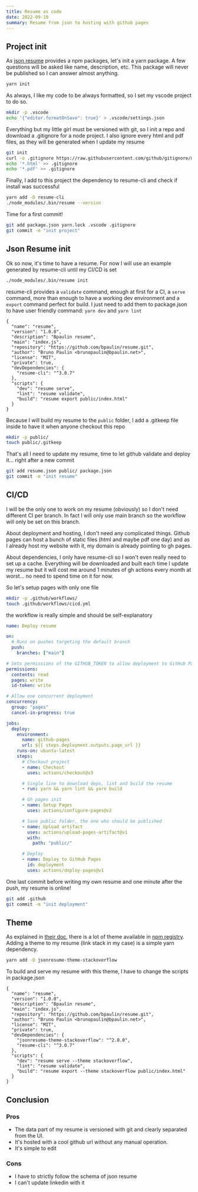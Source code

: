 ```yaml
---
title: Resume as code
date: 2022-09-10
summary: Resume from json to hosting with github pages
---
```



## Project init

As [json resume](https://jsonresume.org/) provides a npm packages, let's init a yarn package.
A few questions will be asked like name, description, etc. This package will never be published so I can answer almost anything.

```bash
yarn init
```

As always, I like my code to be always formatted, so I set my vscode project to do so.

```bash
mkdir -p .vscode
echo '{"editor.formatOnSave": true}' > .vscode/settings.json
```

Everything but my little girl must be versioned with git, so I init a repo and download a .gitignore for a node project. I also ignore every html and pdf files, as they will be generated when I update my resume

```bash
git init
curl -o .gitignore https://raw.githubusercontent.com/github/gitignore/main/Node.gitignore
echo '*.html' >> .gitignore
echo '*.pdf' >> .gitignore
```

Finally, I add to this project the dependency to resume-cli and check if install was successful

```bash
yarn add -D resume-cli
./node_modules/.bin/resume --version
```

Time for a first commit!

```bash
git add package.json yarn.lock .vscode .gitignore
git commit -m "init project"
```

## Json Resume init

Ok so now, it's time to have a resume. For now I will use an example generated by resume-cli until my CI/CD is set

```bash
./node_modules/.bin/resume init
```

resume-cli provides a ```validate``` command, enough at first for a CI, a ```serve``` command, more than enough to have a working dev environment and a ```export``` command perfect for build. I just need to add them to package.json to have user friendly command: ```yarn dev``` and  ```yarn lint```

```json{13-17}
{
  "name": "resume",
  "version": "1.0.0",
  "description": "Bpaulin resume",
  "main": "index.js",
  "repository": "https://github.com/bpaulin/resume.git",
  "author": "Bruno Paulin <brunopaulin@bpaulin.net>",
  "license": "MIT",
  "private": true,
  "devDependencies": {
    "resume-cli": "^3.0.7"
  },
  "scripts": {
    "dev": "resume serve",
    "lint": "resume validate",
    "build": "resume export public/index.html"
  }
}
```

Because I will build my resume to the ```public``` folder, I add a .gitkeep file inside to have it when anyone checkout this repo

```bash
mkdir -p public/
touch public/.gitkeep
```

That's all I need to update my resume, time to let github validate and deploy it... right after a new commit

```bash
git add resume.json public/ package.json
git commit -m "init resume"
```

## CI/CD

I will be the only one to work on my resume (obviously) so I don't need different CI per branch. In fact I will only use main branch so the workflow will only be set on this branch.

About deployment and hosting, I don't need any complicated things. Github pages can host a bunch of static files (html and maybe pdf one day) and as I already host my website with it, my domain is already pointing to gh pages.

About dependencies, I only have resume-cli so I won't even really need to set up a cache. Everything will be downloaded and built each time I update my resume but it will cost me around 1 minutes of gh actions every month at worst... no need to spend time on it for now.

So let's setup pages with only one file

```bash
mkdir -p .github/workflows/
touch .github/workflows/cicd.yml
```

the workflow is really simple and should be self-explanatory

```yaml
name: Deploy resume

on:
  # Runs on pushes targeting the default branch
  push:
    branches: ["main"]

# Sets permissions of the GITHUB_TOKEN to allow deployment to GitHub Pages
permissions:
  contents: read
  pages: write
  id-token: write

# Allow one concurrent deployment
concurrency:
  group: "pages"
  cancel-in-progress: true

jobs:
  deploy:
    environment:
      name: github-pages
      url: ${{ steps.deployment.outputs.page_url }}
    runs-on: ubuntu-latest
    steps:
      # Checkout project
      - name: Checkout
        uses: actions/checkout@v3

      # Single line to download deps, lint and build the resume
      - run: yarn && yarn lint && yarn build

      # Gh pages init
      - name: Setup Pages
        uses: actions/configure-pages@v2

      # Save public folder, the one who should be published
      - name: Upload artifact
        uses: actions/upload-pages-artifact@v1
        with:
          path: "public/"

      # Deploy
      - name: Deploy to GitHub Pages
        id: deployment
        uses: actions/deploy-pages@v1
```

One last commit before writing my own resume and one minute after the push, my resume is online!

```bash
git add .github
git commit -m "init deployment"
```

## Theme

As explained in [their doc](https://jsonresume.org/themes/), there is a lot of theme available in [npm registry](https://www.npmjs.com/search?ranking=maintenance&q=jsonresume-theme). Adding a theme to my resume (link stack in my case) is a simple yarn dependency.

```bash
yarn add -D jsonresume-theme-stackoverflow
```

To build and serve my resume with this theme, I have to change the scripts in package.json

```json{14-18}
{
  "name": "resume",
  "version": "1.0.0",
  "description": "Bpaulin resume",
  "main": "index.js",
  "repository": "https://github.com/bpaulin/resume.git",
  "author": "Bruno Paulin <brunopaulin@bpaulin.net>",
  "license": "MIT",
  "private": true,
  "devDependencies": {
    "jsonresume-theme-stackoverflow": "^2.0.0",
    "resume-cli": "^3.0.7"
  },
  "scripts": {
    "dev": "resume serve --theme stackoverflow",
    "lint": "resume validate",
    "build": "resume export --theme stackoverflow public/index.html"
  }
}
```

## Conclusion

### Pros

 * The data part of my resume is versioned with git and clearly separated from the UI.
 * It's hosted with a cool github url without any manual operation.
 * It's simple to edit

### Cons

 * I have to strictly follow the schema of json resume
 * I can't update linkedin with it
